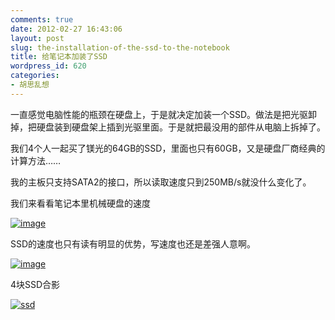 ```yaml
---
comments: true
date: 2012-02-27 16:43:06
layout: post
slug: the-installation-of-the-ssd-to-the-notebook
title: 给笔记本加装了SSD
wordpress_id: 620
categories:
- 胡思乱想
---
```


一直感觉电脑性能的瓶颈在硬盘上，于是就决定加装一个SSD。做法是把光驱卸掉，把硬盘装到硬盘架上插到光驱里面。于是就把最没用的部件从电脑上拆掉了。

我们4个人一起买了镁光的64GB的SSD，里面也只有60GB，又是硬盘厂商经典的计算方法……

我的主板只支持SATA2的接口，所以读取速度只到250MB/s就没什么变化了。

我们来看看笔记本里机械硬盘的速度

<!-- more -->



[![image](http://everet.org/wp-content/uploads/2012/02/image_thumb16.png)](http://everet.org/wp-content/uploads/2012/02/image16.png)

SSD的速度也只有读有明显的优势，写速度也还是差强人意啊。

[![image](http://everet.org/wp-content/uploads/2012/02/image_thumb17.png)](http://everet.org/wp-content/uploads/2012/02/image17.png)



4块SSD合影

[![ssd](http://everet.org/wp-content/uploads/2012/02/ssd_thumb.jpg)](http://everet.org/wp-content/uploads/2012/02/ssd.jpg)
